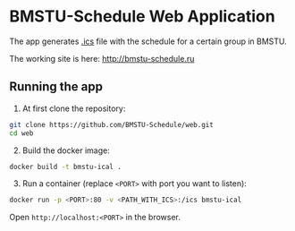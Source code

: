 # BMSTU-Schedule Web Application
The app generates [.ics](https://en.wikipedia.org/wiki/ICalendar) file with the schedule for a certain group in
BMSTU.

The working site is here: http://bmstu-schedule.ru

## Running the app
1. At first clone the repository:
```bash
git clone https://github.com/BMSTU-Schedule/web.git
cd web
```

2. Build the docker image:
```bash
docker build -t bmstu-ical .
```

3. Run a container (replace `<PORT>` with port you want to listen):
```bash
docker run -p <PORT>:80 -v <PATH_WITH_ICS>:/ics bmstu-ical
```

Open `http://localhost:<PORT>` in the browser.
